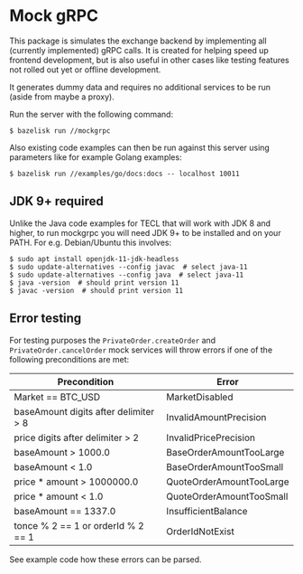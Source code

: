 # Mock gRPC

This package is simulates the exchange backend by implementing all (currently implemented) gRPC calls.
It is created for helping speed up frontend development, but is also useful in other cases like testing features not
rolled out yet or offline development.

It generates dummy data and requires no additional services to be run (aside from maybe a proxy).

Run the server with the following command:

    $ bazelisk run //mockgrpc

Also existing code examples can then be run against this server using parameters like for example Golang examples:

    $ bazelisk run //examples/go/docs:docs -- localhost 10011

## JDK 9+ required

Unlike the Java code examples for TECL that will work with JDK 8 and higher, to run mockgrpc you will need JDK 9+ to be
installed and on your PATH. For e.g. Debian/Ubuntu this involves:

    $ sudo apt install openjdk-11-jdk-headless
    $ sudo update-alternatives --config javac  # select java-11
    $ sudo update-alternatives --config java  # select java-11
    $ java -version  # should print version 11
    $ javac -version  # should print version 11

## Error testing

For testing purposes the `PrivateOrder.createOrder` and `PrivateOrder.cancelOrder` mock services will throw errors
if one of the following preconditions are met:

| Precondition                          | Error                    |
| ---                                   | ---                      |
| Market == BTC_USD                     | MarketDisabled           |
| baseAmount digits after delimiter > 8 | InvalidAmountPrecision   |
| price digits after delimiter > 2      | InvalidPricePrecision    |
| baseAmount > 1000.0                   | BaseOrderAmountTooLarge  |
| baseAmount < 1.0                      | BaseOrderAmountTooSmall  |
| price * amount > 1000000.0            | QuoteOrderAmountTooLarge |
| price * amount < 1.0                  | QuoteOrderAmountTooSmall |
| baseAmount == 1337.0                  | InsufficientBalance      |
| tonce % 2 == 1 or orderId % 2 == 1    | OrderIdNotExist          |

See example code how these errors can be parsed.
